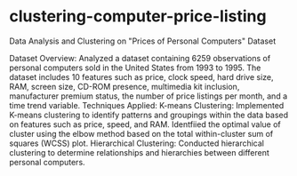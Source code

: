 # clustering-computer-price-listing
Data Analysis and Clustering on "Prices of Personal Computers" Dataset

Dataset Overview: Analyzed a dataset containing 6259 observations of personal computers sold in the United States from 1993 to 1995. The dataset includes 10 features such as price, clock speed, hard drive size, RAM, screen size, CD-ROM presence, multimedia kit inclusion, manufacturer premium status, the number of price listings per month, and a time trend variable.
Techniques Applied:
K-means Clustering: Implemented K-means clustering to identify patterns and groupings within the data based on features such as price, speed, and RAM. Identfiied the optimal value of cluster using the elbow method based on the total within-cluster sum of squares (WCSS) plot. 
Hierarchical Clustering: Conducted hierarchical clustering to determine relationships and hierarchies between different personal computers. 
